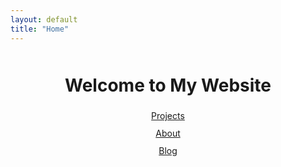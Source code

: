 ```yaml
---
layout: default
title: "Home"
---
```


<div style="text-align: center; margin: 50px;">
    <h1>Welcome to My Website</h1>
    <nav>
        <ul style="list-style-type: none; padding: 0; line-height: 2em;">
            <li><a href="/projects/">Projects</a></li>
            <li><a href="/about/">About</a></li>
            <li><a href="/blog/">Blog</a></li>
        </ul>
    </nav>
</div>
